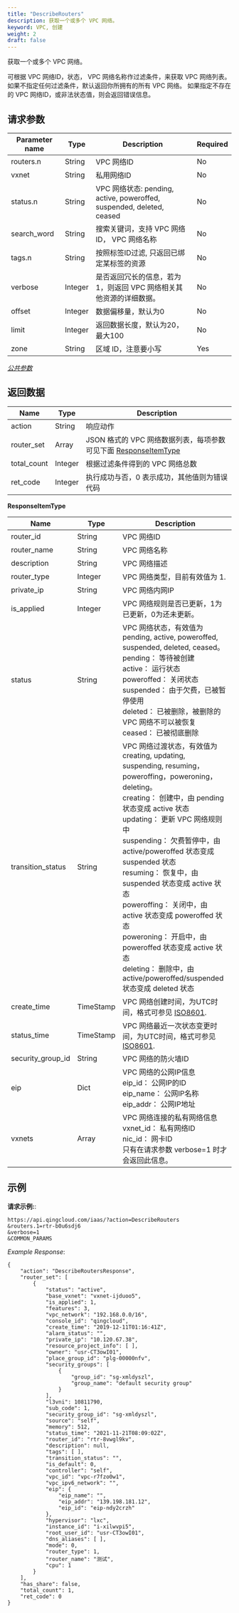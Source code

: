```yaml
---
title: "DescribeRouters"
description: 获取一个或多个 VPC 网络。
keyword: VPC, 创建
weight: 2
draft: false
---
```


获取一个或多个 VPC 网络。

可根据 VPC 网络ID，状态， VPC 网络名称作过滤条件，来获取 VPC 网络列表。 如果不指定任何过滤条件，默认返回你所拥有的所有 VPC 网络。 如果指定不存在的 VPC 网络ID，或非法状态值，则会返回错误信息。

## 请求参数

| Parameter name | Type | Description | Required |
| --- | --- | --- | --- |
| routers.n | String |  VPC 网络ID | No |
| vxnet | String | 私用网络ID | No |
| status.n | String |  VPC 网络状态: pending, active, poweroffed, suspended, deleted, ceased | No |
| search_word | String | 搜索关键词，支持 VPC 网络ID， VPC 网络名称 | No |
| tags.n | String | 按照标签ID过滤, 只返回已绑定某标签的资源 | No |
| verbose | Integer | 是否返回冗长的信息，若为1，则返回 VPC 网络相关其他资源的详细数据。 | No |
| offset | Integer | 数据偏移量，默认为0 | No |
| limit | Integer | 返回数据长度，默认为20，最大100 | No |
| zone | String | 区域 ID，注意要小写 | Yes |

[_公共参数_](../../get_api/parameters/)

## 返回数据

| Name | Type | Description |
| --- | --- | --- |
| action | String | 响应动作 |
| router_set | Array | JSON 格式的 VPC 网络数据列表，每项参数可见下面 [ResponseItemType](#responseitemtype) |
| total_count | Integer | 根据过滤条件得到的 VPC 网络总数 |
| ret_code | Integer | 执行成功与否，0 表示成功，其他值则为错误代码 |

**ResponseItemType**

| Name | Type | Description |
| --- | --- | --- |
| router_id | String |  VPC 网络ID |
| router_name | String |  VPC 网络名称 |
| description | String |  VPC 网络描述 |
| router_type | Integer |  VPC 网络类型，目前有效值为 1. |
| private_ip | String |  VPC 网络内网IP |
| is_applied | Integer |  VPC 网络规则是否已更新，1为已更新，0为还未更新。 |
| status | String |  VPC 网络状态，有效值为pending, active, poweroffed, suspended, deleted, ceased。<br/>pending： 等待被创建<br/>active： 运行状态<br/>poweroffed： 关闭状态<br/>suspended： 由于欠费，已被暂停使用<br/>deleted： 已被删除，被删除的 VPC 网络不可以被恢复<br/>ceased： 已被彻底删除 |
| transition_status | String |  VPC 网络过渡状态，有效值为creating, updating, suspending, resuming，poweroffing，poweroning，deleting。<br/>creating： 创建中，由 pending 状态变成 active 状态<br/>updating： 更新 VPC 网络规则中<br/>suspending： 欠费暂停中，由 active/poweroffed 状态变成 suspended 状态<br/>resuming： 恢复中，由 suspended 状态变成 active 状态<br/>poweroffing： 关闭中，由 active 状态变成 poweroffed 状态<br/>poweroning： 开启中，由 poweroffed 状态变成 active 状态<br/>deleting： 删除中，由 active/poweroffed/suspended 状态变成 deleted 状态 |
| create_time | TimeStamp |  VPC 网络创建时间，为UTC时间，格式可参见 [ISO8601](http://www.w3.org/TR/NOTE-datetime). |
| status_time | TimeStamp |  VPC 网络最近一次状态变更时间，为UTC时间，格式可参见 [ISO8601](http://www.w3.org/TR/NOTE-datetime). |
| security_group_id | String |  VPC 网络的防火墙ID |
| eip | Dict |  VPC 网络的公网IP信息<br/>eip_id： 公网IP的ID<br/>eip_name： 公网IP名称<br/>eip_addr： 公网IP地址 |
| vxnets | Array |  VPC 网络连接的私有网络信息<br/>vxnet_id： 私有网络ID<br/>nic_id： 网卡ID<br/>只有在请求参数 verbose=1 时才会返回此信息。 |

## 示例

**请求示例:**:

```
https://api.qingcloud.com/iaas/?action=DescribeRouters
&routers.1=rtr-b0u6sdj6
&verbose=1
&COMMON_PARAMS
```

_Example Response_:

```
{
    "action": "DescribeRoutersResponse", 
    "router_set": [
        {
            "status": "active", 
            "base_vxnet": "vxnet-ijduoo5", 
            "is_applied": 1, 
            "features": 3, 
            "vpc_network": "192.168.0.0/16", 
            "console_id": "qingcloud", 
            "create_time": "2019-12-11T01:16:41Z", 
            "alarm_status": "", 
            "private_ip": "10.120.67.38", 
            "resource_project_info": [ ], 
            "owner": "usr-CT3owI01", 
            "place_group_id": "plg-00000nfv", 
            "security_groups": [
                {
                    "group_id": "sg-xmldyszl", 
                    "group_name": "default security group"
                }
            ], 
            "l3vni": 10811790, 
            "sub_code": 1, 
            "security_group_id": "sg-xmldyszl", 
            "source": "self", 
            "memory": 512, 
            "status_time": "2021-11-21T08:09:02Z", 
            "router_id": "rtr-8vwgl9kv", 
            "description": null, 
            "tags": [ ], 
            "transition_status": "", 
            "is_default": 0, 
            "controller": "self", 
            "vpc_id": "vpc-r7fzo0w1", 
            "vpc_ipv6_network": "", 
            "eip": {
                "eip_name": "", 
                "eip_addr": "139.198.181.12", 
                "eip_id": "eip-ndy2crzh"
            }, 
            "hypervisor": "lxc", 
            "instance_id": "i-xilwvpi5", 
            "root_user_id": "usr-CT3owI01", 
            "dns_aliases": [ ], 
            "mode": 0, 
            "router_type": 1, 
            "router_name": "测试", 
            "cpu": 1
        }
    ], 
    "has_share": false, 
    "total_count": 1, 
    "ret_code": 0
}
```
